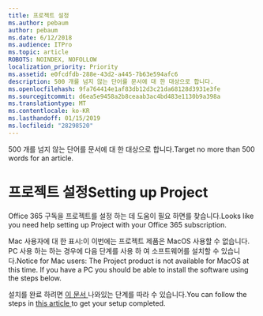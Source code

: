 ```yaml
---
title: 프로젝트 설정
ms.author: pebaum
author: pebaum
ms.date: 6/12/2018
ms.audience: ITPro
ms.topic: article
ROBOTS: NOINDEX, NOFOLLOW
localization_priority: Priority
ms.assetid: e0fcdfdb-288e-43d2-a445-7b63e594afc6
description: 500 개를 넘지 않는 단어를 문서에 대 한 대상으로 합니다.
ms.openlocfilehash: 9fa764414e1af83db12d3c21da68128d3931e3fe
ms.sourcegitcommit: d6ea5e9458a2b8ceaab3ac4bd483e1130b9a398a
ms.translationtype: MT
ms.contentlocale: ko-KR
ms.lasthandoff: 01/15/2019
ms.locfileid: "28298520"
---
```

<span data-ttu-id="90968-103">500 개를 넘지 않는 단어를 문서에 대 한 대상으로 합니다.</span><span class="sxs-lookup"><span data-stu-id="90968-103">Target no more than 500 words for an article.</span></span>
  
# <a name="setting-up-project"></a><span data-ttu-id="90968-104">프로젝트 설정</span><span class="sxs-lookup"><span data-stu-id="90968-104">Setting up Project</span></span>

<span data-ttu-id="90968-105">Office 365 구독을 프로젝트를 설정 하는 데 도움이 필요 하면를 찾습니다.</span><span class="sxs-lookup"><span data-stu-id="90968-105">Looks like you need help setting up Project with your Office 365 subscription.</span></span>
  
<span data-ttu-id="90968-p101">Mac 사용자에 대 한 표시:이 이번에는 프로젝트 제품은 MacOS 사용할 수 없습니다. PC 사용 하는 하는 경우에 다음 단계를 사용 하 여 소프트웨어를 설치할 수 있습니다.</span><span class="sxs-lookup"><span data-stu-id="90968-p101">Notice for Mac users: The Project product is not available for MacOS at this time. If you have a PC you should be able to install the software using the steps below.</span></span>
  
<span data-ttu-id="90968-108">설치를 완료 하려면 [이 문서 ](https://support.office.com/article/https://support.office.com/article/7059249b-d9fe-4d61-ab96-5c5bf435f281.aspx)나와있는 단계를 따라 수 있습니다.</span><span class="sxs-lookup"><span data-stu-id="90968-108">You can follow the steps in [this article ](https://support.office.com/article/https://support.office.com/article/7059249b-d9fe-4d61-ab96-5c5bf435f281.aspx)to get your setup completed.</span></span>
  

